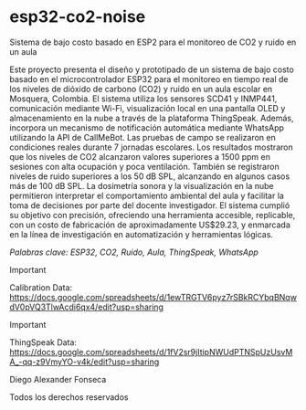# esp32-co2-noise
Sistema de bajo costo basado en ESP2 para el monitoreo de CO2 y ruido en un aula

Este proyecto presenta el diseño y prototipado de un sistema de bajo costo basado en el microcontrolador ESP32 para el monitoreo en tiempo real de los niveles de dióxido de carbono (CO2) y ruido en un aula escolar en Mosquera, Colombia. El sistema utiliza los sensores SCD41 y INMP441, comunicación mediante Wi-Fi, visualización local en una pantalla OLED y almacenamiento en la nube a través de la plataforma ThingSpeak. Además, incorpora un mecanismo de notificación automática mediante WhatsApp utilizando la API de CallMeBot.
Las pruebas de campo se realizaron en condiciones reales durante 7 jornadas escolares. Los resultados mostraron que los niveles de CO2 alcanzaron valores superiores a 1500 ppm en sesiones con alta ocupación y poca ventilación. También se registraron niveles de ruido superiores a los 50 dB SPL, alcanzando en algunos casos más de 100 dB SPL. La dosimetría sonora y la visualización en la nube permitieron interpretar el comportamiento ambiental del aula y facilitar la toma de decisiones por parte del docente investigador. El sistema cumplió su objetivo con precisión, ofreciendo una herramienta accesible, replicable, con un costo de fabricación de aproximadamente US$29.23, y enmarcada en la línea de investigación en automatización y herramientas lógicas. 

*Palabras clave: ESP32, CO2, Ruido, Aula, ThingSpeak, WhatsApp*

>[!IMPORTANT]
>Calibration Data: https://docs.google.com/spreadsheets/d/1ewTRGTV6pyz7rSBkRCYbqBNqwdV0pVQ3TlwAcdi6qx4/edit?usp=sharing

>[!IMPORTANT]
>ThingSpeak Data: https://docs.google.com/spreadsheets/d/1fV2sr9jItipNWUdPTNSpUzUsvMA_-qq-z9VmyYO-v4k/edit?usp=sharing 





Diego Alexander Fonseca

Todos los derechos reservados
